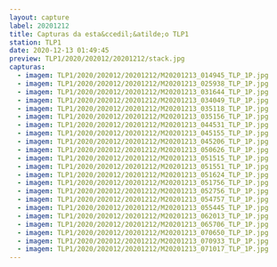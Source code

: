 ```yaml
---
layout: capture
label: 20201212
title: Capturas da esta&ccedil;&atilde;o TLP1
station: TLP1
date: 2020-12-13 01:49:45
preview: TLP1/2020/202012/20201212/stack.jpg
capturas:
  - imagem: TLP1/2020/202012/20201212/M20201213_014945_TLP_1P.jpg
  - imagem: TLP1/2020/202012/20201212/M20201213_025938_TLP_1P.jpg
  - imagem: TLP1/2020/202012/20201212/M20201213_031644_TLP_1P.jpg
  - imagem: TLP1/2020/202012/20201212/M20201213_034049_TLP_1P.jpg
  - imagem: TLP1/2020/202012/20201212/M20201213_035118_TLP_1P.jpg
  - imagem: TLP1/2020/202012/20201212/M20201213_035156_TLP_1P.jpg
  - imagem: TLP1/2020/202012/20201212/M20201213_044531_TLP_1P.jpg
  - imagem: TLP1/2020/202012/20201212/M20201213_045155_TLP_1P.jpg
  - imagem: TLP1/2020/202012/20201212/M20201213_045206_TLP_1P.jpg
  - imagem: TLP1/2020/202012/20201212/M20201213_050626_TLP_1P.jpg
  - imagem: TLP1/2020/202012/20201212/M20201213_051515_TLP_1P.jpg
  - imagem: TLP1/2020/202012/20201212/M20201213_051551_TLP_1P.jpg
  - imagem: TLP1/2020/202012/20201212/M20201213_051624_TLP_1P.jpg
  - imagem: TLP1/2020/202012/20201212/M20201213_051756_TLP_1P.jpg
  - imagem: TLP1/2020/202012/20201212/M20201213_052756_TLP_1P.jpg
  - imagem: TLP1/2020/202012/20201212/M20201213_054757_TLP_1P.jpg
  - imagem: TLP1/2020/202012/20201212/M20201213_055445_TLP_1P.jpg
  - imagem: TLP1/2020/202012/20201212/M20201213_062013_TLP_1P.jpg
  - imagem: TLP1/2020/202012/20201212/M20201213_065706_TLP_1P.jpg
  - imagem: TLP1/2020/202012/20201212/M20201213_070650_TLP_1P.jpg
  - imagem: TLP1/2020/202012/20201212/M20201213_070933_TLP_1P.jpg
  - imagem: TLP1/2020/202012/20201212/M20201213_071017_TLP_1P.jpg
---
```

